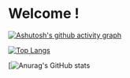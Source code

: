 # Welcome !

[![Ashutosh's github activity graph](https://activity-graph.herokuapp.com/graph?username=jocarrd&theme=react-dark)](https://github.com/ashutosh00710/github-readme-activity-graph)


[![Top Langs](https://github-readme-stats.vercel.app/api/top-langs/?username=jocarrd&layout=compact&theme=tokyonight)](https://github.com/anuraghazra/github-readme-stats)
 
[![Anurag's GitHub stats](https://github-readme-stats.vercel.app/api?username=anuraghazra&show_icons=true&theme=tokyonight)
